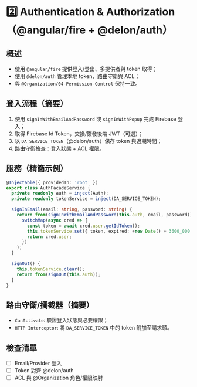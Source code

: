 # 2️⃣ Authentication & Authorization（@angular/fire + @delon/auth）

## 概述
- 使用 `@angular/fire` 提供登入/登出、多提供者與 token 取得；
- 使用 `@delon/auth` 管理本地 token、路由守衛與 ACL；
- 與 `@Organization/04-Permission-Control` 保持一致。

## 登入流程（摘要）
1. 使用 `signInWithEmailAndPassword` 或 `signInWithPopup` 完成 Firebase 登入；
2. 取得 Firebase Id Token，交換/簽發後端 JWT（可選）；
3. 以 `DA_SERVICE_TOKEN`（@delon/auth）保存 token 與過期時間；
4. 路由守衛檢查：登入狀態 + ACL 權限。

## 服務（精簡示例）
```ts
@Injectable({ providedIn: 'root' })
export class AuthFacadeService {
  private readonly auth = inject(Auth);
  private readonly tokenService = inject(DA_SERVICE_TOKEN);

  signInEmail(email: string, password: string) {
    return from(signInWithEmailAndPassword(this.auth, email, password)).pipe(
      switchMap(async cred => {
        const token = await cred.user.getIdToken();
        this.tokenService.set({ token, expired: +new Date() + 3600_000 });
        return cred.user;
      })
    );
  }

  signOut() {
    this.tokenService.clear();
    return from(signOut(this.auth));
  }
}
```

## 路由守衛/攔截器（摘要）
- `CanActivate`: 驗證登入狀態與必要權限；
- `HTTP Interceptor`: 將 `DA_SERVICE_TOKEN` 中的 token 附加至請求頭。

## 檢查清單
- [ ] Email/Provider 登入
- [ ] Token 對齊 @delon/auth
- [ ] ACL 與 @Organization 角色/權限映射
